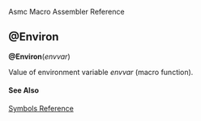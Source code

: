 Asmc Macro Assembler Reference

## @Environ

**@Environ**(_envvar_)

Value of environment variable _envvar_ (macro function).

#### See Also

[Symbols Reference](readme.md)

